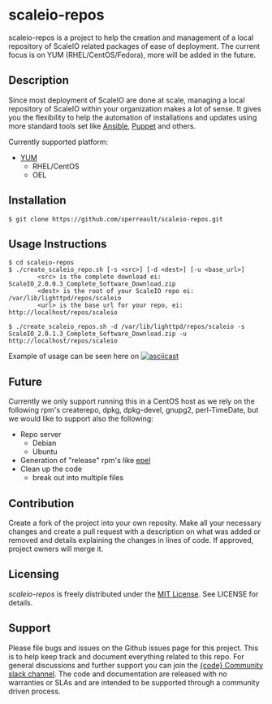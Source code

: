 scaleio-repos
======================
scaleio-repos is a project to help the creation and management of a local 
repository of ScaleIO related packages of ease of deployment. The current
focus is on YUM (RHEL/CentOS/Fedora), more will be added in the future.

## Description
Since most deployment of ScaleIO are done at scale, managing a local repository
of ScaleIO within your organization makes a lot of sense. It gives you the 
flexibility to help the automation of installations and updates using more
standard tools set like [Ansible](http://www.ansible.org/), [Puppet](http://www.puppet.org/)
and others.

Currently supported platform:
- [YUM](http://yum.baseurl.org/)
  - RHEL/CentOS
  - OEL

## Installation

    $ git clone https://github.com/sperreault/scaleio-repos.git
 
## Usage Instructions

```
$ cd scaleio-repos
$ ./create_scaleio_repo.sh [-s <src>] [-d <dest>] [-u <base_url>]
        <src> is the complete download ei: ScaleIO_2.0.0.3_Complete_Software_Download.zip
        <dest> is the root of your ScaleIO repo ei: /var/lib/lighttpd/repos/scaleio
        <url> is the base url for your repo, ei: http://localhost/repos/scaleio 

$ ./create_scaleio_repos.sh -d /var/lib/lighttpd/repos/scaleio -s ScaleIO_2.0.1.3_Complete_Software_Download.zip -u http://localhost/repos/scaleio
```

Example of usage can be seen here on [![asciicast](https://asciinema.org/aaJFdIbgKEmejzw8FJVte5rGpYaJFdIbgKEmejzw8FJVte5rGpY.png)](https://asciinema.org/a/aJFdIbgKEmejzw8FJVte5rGpY)

## Future
Currently we only support running this in a CentOS host as we rely on the following 
rpm's createrepo, dpkg, dpkg-devel, gnupg2, perl-TimeDate, but we would like to
support also the following:
- Repo server
  - Debian
  - Ubuntu
- Generation of "release" rpm's like [epel](https://fedoraproject.org/wiki/EPEL)
- Clean up the code
  - break out into multiple files

## Contribution
Create a fork of the project into your own reposity. Make all your necessary changes and create a pull request with a description on what was added or removed and details explaining the changes in lines of code. If approved, project owners will merge it.

Licensing
---------

*scaleio-repos* is freely distributed under the [MIT License](https://github.com/sperreault/scaleio-repos/LICENSE "LICENSE"). See LICENSE for details.


Support
-------
Please file bugs and issues on the Github issues page for this project. This is to help keep track and document everything related to this repo. For general discussions and further support you can join the [{code} Community slack channel](http://community.codedellemc.com/). The code and documentation are released with no warranties or SLAs and are intended to be supported through a community driven process.
